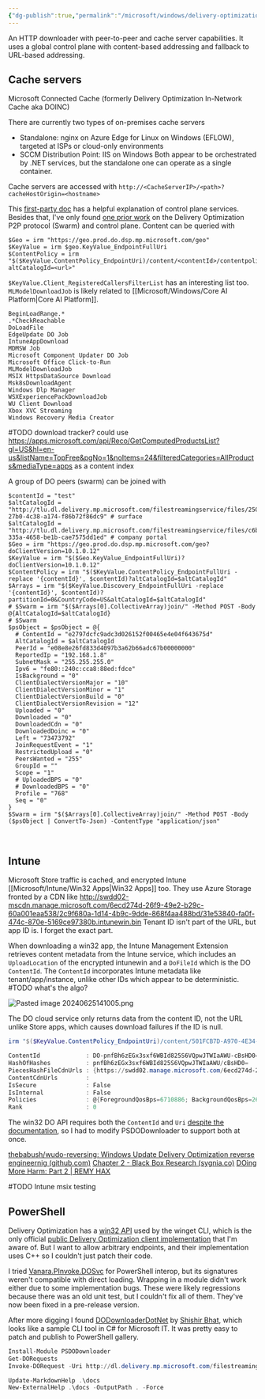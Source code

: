 ```yaml
---
{"dg-publish":true,"permalink":"/microsoft/windows/delivery-optimization/","updated":"2024-06-25T14:38:32.270+10:00"}
---
```


An HTTP downloader with peer-to-peer and cache server capabilities. It uses a global control plane with content-based addressing and fallback to URL-based addressing.

## Cache servers
Microsoft Connected Cache (formerly Delivery Optimization In-Network Cache aka DOINC) 

There are currently two types of on-premises cache servers
* Standalone: nginx on Azure Edge for Linux on Windows (EFLOW), targeted at ISPs or cloud-only environments
* SCCM Distribution Point: IIS on Windows
Both appear to be orchestrated by .NET services, but the standalone one can operate as a single container.

Cache servers are accessed with
`http://<CacheServerIP>/<path>?cacheHostOrigin=<hostname>`

This [first-party doc](https://learn.microsoft.com/en-us/windows/deployment/do/delivery-optimization-workflow#delivery-optimization-service-endpoint-and-data-information) has a helpful explanation of control plane services. Besides that, I've only found [one prior work](https://remyhax.xyz/posts/do-harm/) on the Delivery Optimization P2P protocol (Swarm) and control plane. Content can be queried with

```pwsh
$Geo = irm "https://geo.prod.do.dsp.mp.microsoft.com/geo"
$KeyValue = irm $geo.KeyValue_EndpointFullUri
$ContentPolicy = irm "$($KeyValue.ContentPolicy_EndpointUri)/content/<contentId>/contentpolicy?altCatalogId=<url>"
```

`$KeyValue.Client_RegisteredCallersFilterList` has an interesting list too. `MLModelDownloadJob` is likely related to [[Microsoft/Windows/Core AI Platform\|Core AI Platform]].

```
BeginLoadRange.*
.*CheckReachable
DoLoadFile
EdgeUpdate DO Job
IntuneAppDownload
MDMSW Job
Microsoft Component Updater DO Job
Microsoft Office Click-to-Run
MLModelDownloadJob
MSIX HttpsDataSource Download
Msk8sDownloadAgent
Windows Dlp Manager
WSXExperiencePackDownloadJob
WU Client Download
Xbox XVC Streaming
Windows Recovery Media Creator
```

#TODO download tracker? could use https://apps.microsoft.com/api/Reco/GetComputedProductsList?gl=US&hl=en-us&listName=TopFree&pgNo=1&noItems=24&filteredCategories=AllProducts&mediaType=apps as a content index

A group of DO peers (swarm) can be joined with

```
$contentId = "test"
$altCatalogId = "http://tlu.dl.delivery.mp.microsoft.com/filestreamingservice/files/25058c77-27b0-4c38-a174-f86b72f86dc9" # surface
$altCatalogId = "http://tlu.dl.delivery.mp.microsoft.com/filestreamingservice/files/c6b8cf6e-335a-4658-be1b-cae7575dd1ed" # company portal
$Geo = irm "https://geo.prod.do.dsp.mp.microsoft.com/geo?doClientVersion=10.1.0.12"
$KeyValue = irm "$($Geo.KeyValue_EndpointFullUri)?doClientVersion=10.1.0.12"
$ContentPolicy = irm "$($KeyValue.ContentPolicy_EndpointFullUri -replace '{contentId}', $contentId)?altCatalogId=$altCatalogId"
$Arrays = irm "$($KeyValue.Discovery_EndpointFullUri -replace '{contentId}', $contentId)?partitionId=0&CountryCode=US&altCatalogId=$altCatalogId"
# $Swarm = irm "$($Arrays[0].CollectiveArray)join/" -Method POST -Body @{AltCatalogId=$altCatalogId}
# $Swarm
$psObject = $psObject = @{
  # ContentId = "e2797dcfc9adc3d026152f00465e4e04f643675d"
  AltCatalogId = $altCatalogId
  PeerId = "e08e8e26fd833d4097b3a62b66adc67b00000000"
  ReportedIp = "192.168.1.8"
  SubnetMask = "255.255.255.0"
  Ipv6 = "fe80::240c:cca8:88ed:fdce"
  IsBackground = "0"
  ClientDialectVersionMajor = "10"
  ClientDialectVersionMinor = "1"
  ClientDialectVersionBuild = "0"
  ClientDialectVersionRevision = "12"
  Uploaded = "0"
  Downloaded = "0"
  DownloadedCdn = "0"
  DownloadedDoinc = "0"
  Left = "73473792"
  JoinRequestEvent = "1"
  RestrictedUpload = "0"
  PeersWanted = "255"
  GroupId = ""
  Scope = "1"
  # UploadedBPS = "0"
  # DownloadedBPS = "0"
  Profile = "768"
  Seq = "0"
}
$Swarm = irm "$($Arrays[0].CollectiveArray)join/" -Method POST -Body ($psObject | ConvertTo-Json) -ContentType "application/json"

```
<br>

## Intune
Microsoft Store traffic is cached, and encrypted Intune [[Microsoft/Intune/Win32 Apps\|Win32 Apps]] too. They use Azure Storage fronted by a CDN like http://swdd02-mscdn.manage.microsoft.com/6ecd274d-26f9-49e2-b29c-60a001eaa538/2c9f680a-1d14-4b9c-9dde-868f4aa488bd/31e53840-fa0f-474c-870e-5169ce97380b.intunewin.bin
Tenant ID isn't part of the URL, but app ID is. I forget the exact part.

When downloading a win32 app, the Intune Management Extension retrieves content metadata from the Intune service, which includes an `UploadLocation` of the encrypted intunewin and a `DoFileId` which is the DO `ContentId`. The `ContentId` incorporates Intune metadata like tenant/app/instance, unlike other IDs which appear to be deterministic. #TODO what's the algo?

![Pasted image 20240625141005.png](/img/user/Uploads/Pasted%20image%2020240625141005.png)

The DO cloud service only returns data from the content ID, not the URL unlike Store apps, which causes download failures if the ID is null.
```powershell
irm "$($KeyValue.ContentPolicy_EndpointUri)/content/501FCB7D-A970-4E34-A753-4B48FE5D8BEF_6ecd274d-26f9-49e2-b29c-60a001eaa538_03f2334f-03e3-43c8-9db5-24d8979ebafd_fade6ecb-833a-4664-9794-c873ac4734ef-intunewin-bin_a91660a8-1dde-485b-98fa-514e6616d515_1/contentpolicy"

ContentId             : DO-pnfBh6zEGx3sxf6WBId825S6VQpwJTWIaAWU-cBsHD0=
HashOfHashes          : pnfBh6zEGx3sxf6WBId825S6VQpwJTWIaAWU/cBsHD0=
PiecesHashFileCdnUrls : {https://swdd02.manage.microsoft.com/6ecd274d-26f9-49e2-b29c-60a001eaa538/03f2334f-03e3-43c8-9db5-24d8979ebafd/fade6ecb-833a-4664-9794-c873ac4734ef.intunewin.bin.phf}
ContentCdnUrls        : 
IsSecure              : False
IsInternal            : False
Policies              : @{ForegroundQosBps=6710886; BackgroundQosBps=2621440; MaxCacheAgeSecs=86400; ExpireAtSecsSinceEpoch=; DownloadToExpire=86400}
Rank                  : 0
```

The win32 DO API requires both the `ContentId` and `Uri` [despite the documentation](https://learn.microsoft.com/en-us/windows/win32/api/deliveryoptimization/ne-deliveryoptimization-dodownloadproperty#:~:text=required%20only%20if%20DODownloadProperty_ContentId%20isn%27t%20provided), so I had to modify PSDODownloader to support both at once.

[thebabush/wudo-reversing: Windows Update Delivery Optimization reverse engineernig (github.com)](https://github.com/thebabush/wudo-reversing/tree/main)
[Chapter 2 - Black Box Research (sygnia.co)](https://www.sygnia.co/blog/chapter-2-black-box-research/)
[DOing More Harm: Part 2 | REMY HAX](https://remyhax.xyz/posts/do-more-harm/)

#TODO Intune msix testing
## PowerShell
Delivery Optimization has a [win32 API](https://learn.microsoft.com/en-us/windows/win32/api/deliveryoptimization/) used by the winget CLI, which is the only official [public Delivery Optimization client implementation](https://github.com/microsoft/winget-cli/blob/master/src/AppInstallerCommonCore/DODownloader.cpp) that I'm aware of. But I want to allow arbitrary endpoints, and their implementation uses C++ so I couldn't just patch their code.

I tried [Vanara.PInvoke.DOSvc](https://www.nuget.org/packages/Vanara.PInvoke.DOSvc/) for PowerShell interop, but its signatures weren't compatible with direct loading. Wrapping in a module didn't work either due to some implementation bugs. These were likely regressions because there was an old unit test, but I couldn't fix all of them. They've now been fixed in a pre-release version.

After more digging I found [DODownloaderDotNet](https://github.com/shishirb-MSFT/DODownloaderDotNet) by [Shishir Bhat](https://github.com/shishirb-MSFT), which looks like a sample CLI tool in C# for Microsoft IT. It was pretty easy to patch and publish to PowerShell gallery.

```powershell
Install-Module PSDODownloader
Get-DORequests
Invoke-DORequest -Uri http://dl.delivery.mp.microsoft.com/filestreamingservice/files/52fa8751-747d-479d-8f22-e32730cc0eb1 -OutFile download.exe
```


```powershell
Update-MarkdownHelp .\docs
New-ExternalHelp .\docs -OutputPath . -Force
```